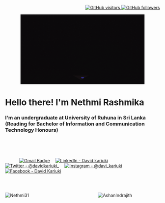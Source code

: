 <p align="right">
  <a href="https://github.com/Nethmi31">
    <img src="https://komarev.com/ghpvc/?username=Nethmi31&style=flat-square&color=040404" alt="GitHub visitors" />
  </a>
  <a href="https://github.com/Nethmi31?tab=followers">
    <img src="https://img.shields.io/github/followers/Nethmi31?style=flat-square&color=040404&logo=github" alt="GitHub followers" />
  </a>
</p>
<center>
<img src="https://raw.githubusercontent.com/AshanIndrajith/AshanIndrajith/main/readgif.gif" width="80%" height="40%" />
</center>


<!-- <img src="https://media.giphy.com/media/R03zWv5p1oNSQd91EP/giphy.gif" width="200" height="200" /> -->
<h1 align="left" id="macropower-title">Hello there! I'm Nethmi Rashmika</h1>
<h3 align="left">I'm an undergraduate at University of Ruhuna in Sri Lanka (Reading for Bachelor of Information and Communication Technology Honours)</h3>

<br>


<br><br>
&emsp;&emsp;&emsp;
[![Gmail Badge](https://img.shields.io/badge/Gmail-D14836?style=for-the-badge&logo=gmail&logoColor=white)]() 
&emsp;[![LinkedIn - David kariuki](https://img.shields.io/badge/LinkedIn-0077B5?style=for-the-badge&logo=linkedin&logoColor=white)]()&emsp;
[![Twitter - @davidkariuki_](https://img.shields.io/badge/Twitter-1DA1F2?style=for-the-badge&logo=twitter&logoColor=white)]()
&emsp;[![Instagram - @davi_kariuki](https://img.shields.io/badge/Instagram-E4405F?style=for-the-badge&logo=instagram&logoColor=white )]()
&emsp;[![Facebook - David Kariuki](https://img.shields.io/badge/Facebook-1877F2?style=for-the-badge&logo=facebook&logoColor=white)]()&emsp;



<br><br>


<a href="#Nethmi31-title">
  <img width="55%" src="https://github-readme-stats.vercel.app/api?username=Nethmi31&show_icons=true&title_color=18d26e&icon_color=18d26e&text_color=ffffff&bg_color=040404&border_color=18d26e" alt="Nethmi31" align="left" />
</a>

<a href="#MadushanSandaru1-title">
  <img width="40%" src="https://github-readme-stats.vercel.app/api/top-langs/?username=Nethmi31&title_color=18d26e&text_color=ffffff&bg_color=040404&langs_count=8&layout=compact&border_color=18d26e" alt="AshanIndrajith" align="right" />
</a>




